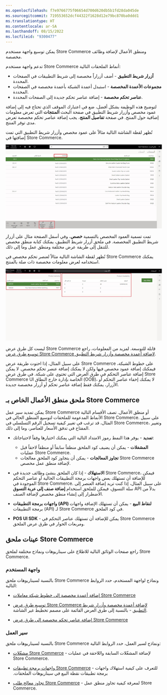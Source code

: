 ```yaml
---
ms.openlocfilehash: f7e9766775f06654d700d620db5b1fd28da045de
ms.sourcegitcommit: 719553652dcf44322f1628d12e79bc870ba0ddd1
ms.translationtype: HT
ms.contentlocale: ar-SA
ms.lasthandoff: 08/15/2022
ms.locfileid: "9300477"
---
```

يمكن توسيع واجهة مستخدم Store Commerce ومنطق الأعمال لإضافة وظائف مخصصة. 

تدعم واجهة مستخدم Store Commerce أنماط الملحقات التالية:

-   **أزرار شريط التطبيق** - أضف أزراراً مخصصة إلى شريط التطبيقات في الصفحات المحددة.
-   **مجموعات الأعمدة المخصصة** - استبدل أعمدة الشبكة بأعمدة مخصصة في الصفحات المحددة.
-   **عناصر تحكم مخصصة** - إضافة عناصر تحكم جديدة إلى الصفحات المحددة.

لتوضيح هذه الوظيفة بشكل أفضل، ضع في اعتبارك الموقف الذي تحتاج فيه إلى إضافة عمود مخصص وأزرار شريط التطبيق في صفحة البحث **المنتجات** التي تعرض معلومات إضافية حول المنتج. في صفحة **تفاصيل المنتج**، يجب إضافة عناصر تحكم مخصصة تعرض مدى توفر المنتج. 

تُظهر لقطة الشاشة التالية مثالاً على عمود مخصص وأزرار شريط التطبيق التي تمت إضافتها في Store Commerce.

[ ![لقطة شاشة Dynamics 365 Commerce لصفحة "عملاء المنتجات".](../media/custom-column-and-bar-button-2-ssm.jpg) ](../media/custom-column-and-bar-button-2-ssm.jpg#lightbox)

 
تمت تسمية العمود المخصص بالتسمية **خصص**، وفي أسفل الصفحة مثال على أزرار شريط التطبيق المخصصة. في ملحق أزرار شريط التطبيق، يمكنك كتابة منطق مخصص للتنقل إلى طريقة عرض مختلفة ومنطق عمل وما إلى ذلك. 

تُظهر لقطة الشاشة التالية مثالاً لعنصر تحكم مخصص في Store Commerce يمكنك استخدامه لعرض معلومات مخصصة ذات صلة بالمنتج. 

[ ![لقطة شاشة Dynamics 365 Commerce لصفحة المنتجات.](../media/custom-control-3-ssm.jpg)](../media/custom-control-3-ssm.jpg#lightbox)

ليست كل طرق عرض Store Commerce قابلة للتوسعة. لمزيد من المعلومات، راجع [توسيع طرق عرض Store Commerce لإضافة أعمدة مخصصة وأزرار شريط التطبيق](/dynamics365/commerce/dev-itpro/pos-view-extension/?azure-portal=true). 

على سبيل المثال، إذا احتوت طريقة عرض Store Commerce على خطوط الشبكة، فيمكنك إضافة عمود مخصص فيها ولكن لا يمكنك إضافة عنصر تحكم مخصص. لا يمكن إضافة عناصر التحكم في طرق العرض التي تحتوي على شبكة. في طرق عرض Store Commerce UI الخاصة بإدارة خارج النطاق (OOB)، لا يمكنك إخفاء عناصر التحكم أو الأزرار، يمكنك فقط إضافة عناصر تحكم أو أزرار مخصصة جديدة.

## <a name="store-commerce-business-logic-extension"></a>ملحق منطق الأعمال الخاص بـ Store Commerce

يمكن تمديد سير عمل Store Commerce أو منطق الأعمال. تصف الأقسام التالية الأنماط المدعومة للملحقات لتوسيع المنطق الحالي في Store Commerce. على سبيل المثال، قد ترغب في تغيير كيفية تسجيل الرقم التسلسلي في Store Commerce، وتغيير المفتاح في تدفق الأسعار للعناصر، وما إلى ذلك. 

- **تمديد** - يوفر هذا النمط رموز الامتداد التالية التي يمكنك اختيارها وفقاً لاحتياجاتك:

  - **المشغلات** - يمكن أن يضيف كود الملحق منطقاً سابقاً أو منطقاً لاحقاً قبل عمليات Store Commerce.
  - **تجاوز المعالجات** - يمكن أن يتجاوز كود الملحق معالجات Store Commerce لإضافة منطق عمل مخصص.

- **الاستهلاك** - إذا كان الملحق ينشئ وظائف جديدة في Store Commerce، فيمكن للإضافة أن تستهلك بعض واجهات برمجة التطبيقات الحالية أو عناصر التحكم الموجودة في Store Commerce. على سبيل المثال، إذا كنت تريد إضافة العنصر إلى سلة التسوق، فيمكن للملحق استخدام **إضافة صنف إلى عربة التسوق** API بدلاً من الاضطرار إلى إنشاء منطق مخصص لإضافة الصنف.

- **واجهات برمجة التطبيقات (API) لنقاط البيع** - يمكن أن تستهلك الإضافة واجهات برمجة التطبيقات (API) لـ Store Commerce في كود الملحق.

- **POS UI SDK** - يمكن للإضافة أن تستهلك عناصر التحكم في Store Commerce ومربعات الحوار في طرق عرض الملحق.

## <a name="store-commerce-extension-samples"></a>عينات ملحق Store Commerce

راجع صفحات الوثائق التالية للاطلاع على سيناريوهات ونماذج مختلفة لملحق Store Commerce.

### <a name="user-interface"></a>واجهة المستخدم

بالنسبة لسيناريوهات ملحق Store Commerce ونماذج لواجهة المستخدم، حدد الروابط التالية:

-  [إضافة أعمدة مخصصة إلى خطوط شبكة معاملات Store Commerce](/dynamics365/commerce/dev-itpro/pos-custom-transaction-column/?azure-portal=true)

-  [توسيع طرق عرض Store Commerce لإضافة أعمدة مخصصة وأزرار شريط التطبيق](/dynamics365/commerce/dev-itpro/pos-view-extension/?azure-portal=true) - بالنسبة إلى طرق العرض القائمة على مصمم تخطيط غير الشاشة. 

-  [إضافة عناصر تحكم مخصصة إلى طرق عرض Store Commerce]( /dynamics365/commerce/dev-itpro/pos-custom-control/?azure-portal=true)   


### <a name="workflow"></a>سير العمل

بالنسبة لسيناريوهات ملحق Store Commerce ونماذج لسير العمل، حدد الروابط التالية:

-  [مشغّلات Store Commerce]( /dynamics365/commerce/dev-itpro/pos-trigger-printing/?azure-portal=true) - لإضافة المشغّلات السابقة واللاحقة في عمليات Store Commerce. 

-  [واجهات برمجة تطبيقات Store Commerce](/dynamics365/commerce/dev-itpro/pos-apis/?azure-portal=true) - للتعرف على كيفية استهلاك واجهات برمجة تطبيقات ‏‫نقطة البيع في سيناريوهات الملحقات.

-  [تجاوز معالج طلب Store Commerce](/dynamics365/commerce/dev-itpro/pos-handler/?azure-portal=true) - لمعرفة كيفية تجاوز منطق عمل Store Commerce. 



